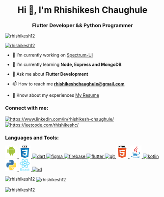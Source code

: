 <h1 align="center">Hi 👋, I'm Rhishikesh Chaughule</h1>
<h3 align="center">Flutter Developer && Python Programmer</h3>

<p align="left"> <img src="https://komarev.com/ghpvc/?username=rhishikesh12&label=Profile%20views&color=0e75b6&style=flat" alt="rhishikesh12" /> </p>

<p align="left"> <a href="https://github.com/ryo-ma/github-profile-trophy"><img src="https://github-profile-trophy.vercel.app/?username=rhishikesh12" alt="rhishikesh12" /></a> </p>

- 🔭 I’m currently working on [Spectrum-UI](https://github.com/Clueless-Community/Spectrum-UI)

- 🌱 I’m currently learning **Node, Express and MongoDB**

- 💬 Ask me about **Flutter Development**

- 📫 How to reach me **rhishikeshchaughule@gmail.com**

- 📄 Know about my experiences [My Resume](https://drive.google.com/file/d/1dVeaAZQWhxvV60bHnoZab3ll1U0puLij/view?usp=sharing)

<h3 align="left">Connect with me:</h3>
<p align="left">
<a href="https://linkedin.com/in/rhishikesh-chaughule/" target="blank"><img align="center" src="https://raw.githubusercontent.com/rahuldkjain/github-profile-readme-generator/master/src/images/icons/Social/linked-in-alt.svg" alt="https://www.linkedin.com/in/rhishikesh-chaughule/" height="30" width="40" /></a>
<a href="https://www.leetcode.com/rhishikeshc/" target="blank"><img align="center" src="https://raw.githubusercontent.com/rahuldkjain/github-profile-readme-generator/master/src/images/icons/Social/leet-code.svg" alt="https://leetcode.com/rhishikeshc/" height="30" width="40" /></a>
</p>

<h3 align="left">Languages and Tools:</h3>
<p align="left"> <a href="https://developer.android.com" target="_blank" rel="noreferrer"> <img src="https://raw.githubusercontent.com/devicons/devicon/master/icons/android/android-original-wordmark.svg" alt="android" width="40" height="40"/> </a> <a href="https://www.w3schools.com/css/" target="_blank" rel="noreferrer"> <img src="https://raw.githubusercontent.com/devicons/devicon/master/icons/css3/css3-original-wordmark.svg" alt="css3" width="40" height="40"/> </a> <a href="https://dart.dev" target="_blank" rel="noreferrer"> <img src="https://www.vectorlogo.zone/logos/dartlang/dartlang-icon.svg" alt="dart" width="40" height="40"/> </a> <a href="https://www.figma.com/" target="_blank" rel="noreferrer"> <img src="https://www.vectorlogo.zone/logos/figma/figma-icon.svg" alt="figma" width="40" height="40"/> </a> <a href="https://firebase.google.com/" target="_blank" rel="noreferrer"> <img src="https://www.vectorlogo.zone/logos/firebase/firebase-icon.svg" alt="firebase" width="40" height="40"/> </a> <a href="https://flutter.dev" target="_blank" rel="noreferrer"> <img src="https://www.vectorlogo.zone/logos/flutterio/flutterio-icon.svg" alt="flutter" width="40" height="40"/> </a> <a href="https://git-scm.com/" target="_blank" rel="noreferrer"> <img src="https://www.vectorlogo.zone/logos/git-scm/git-scm-icon.svg" alt="git" width="40" height="40"/> </a> <a href="https://www.w3.org/html/" target="_blank" rel="noreferrer"> <img src="https://raw.githubusercontent.com/devicons/devicon/master/icons/html5/html5-original-wordmark.svg" alt="html5" width="40" height="40"/> </a> <a href="https://www.java.com" target="_blank" rel="noreferrer"> <img src="https://raw.githubusercontent.com/devicons/devicon/master/icons/java/java-original.svg" alt="java" width="40" height="40"/> </a> <a href="https://kotlinlang.org" target="_blank" rel="noreferrer"> <img src="https://www.vectorlogo.zone/logos/kotlinlang/kotlinlang-icon.svg" alt="kotlin" width="40" height="40"/> </a> <a href="https://www.python.org" target="_blank" rel="noreferrer"> <img src="https://raw.githubusercontent.com/devicons/devicon/master/icons/python/python-original.svg" alt="python" width="40" height="40"/> </a> <a href="https://reactjs.org/" target="_blank" rel="noreferrer"> <img src="https://raw.githubusercontent.com/devicons/devicon/master/icons/react/react-original-wordmark.svg" alt="react" width="40" height="40"/> </a> <a href="https://www.adobe.com/products/xd.html" target="_blank" rel="noreferrer"> <img src="https://cdn.worldvectorlogo.com/logos/adobe-xd.svg" alt="xd" width="40" height="40"/> </a> </p>

<p><img align="left" src="https://github-readme-stats.vercel.app/api/top-langs?username=rhishikesh12&show_icons=true&locale=en&layout=compact" alt="rhishikesh12" /></p>

<p>&nbsp;<img align="center" src="https://github-readme-stats.vercel.app/api?username=rhishikesh12&show_icons=true&locale=en" alt="rhishikesh12" /></p>

<p><img align="center" src="https://github-readme-streak-stats.herokuapp.com/?user=rhishikesh12&" alt="rhishikesh12" /></p>
